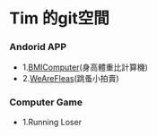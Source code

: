 # Tim 的git空間
### Andorid APP

- 1.[BMIComputer](https://github.com/cc54188/cc54188.github.io/tree/main/Android%20APP/BMIComputer/app)(身高體重比計算機)
- 2.[WeAreFleas](https://github.com/cc54188/cc54188.github.io/tree/main/Android%20APP/WeAreFleas)(跳蚤小拍賣)

### Computer Game
- 1.Running Loser
